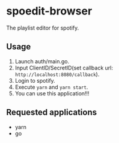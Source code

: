 # spoedit-browser
The playlist editor for spotify.

## Usage
1. Launch auth/main.go.
2. Input ClientID/SecretID(set callback url: `http://localhost:8080/callback`).
3. Login to spotify.
4. Execute `yarn` and `yarn start`.
5. You can use this application!!!

## Requested applications
- yarn
- go
